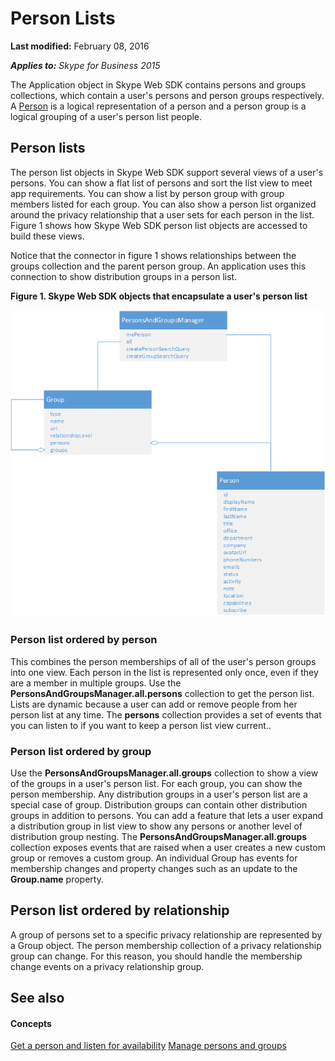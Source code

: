 
# Person Lists

 **Last modified:** February 08, 2016

 _**Applies to:** Skype for Business 2015_

The Application object in Skype Web SDK contains persons and groups collections, which contain a user's persons and person groups respectively. A [Person](http://technet.microsoft.com/library/10e41c61-92ff-4bb0-a855-61d1ef231833%28Office.14%29.aspx) is a logical representation of a person and a person group is a logical grouping of a user's person list people.


## Person lists

The person list objects in Skype Web SDK support several views of a user's persons. You can show a flat list of persons and sort the list view to meet app requirements. You can show a list by person group with group members listed for each group. You can also show a person list organized around the privacy relationship that a user sets for each person in the list. Figure 1 shows how Skype Web SDK person list objects are accessed to build these views. 

Notice that the connector in figure 1 shows relationships between the groups collection and the parent person group. An application uses this connection to show distribution groups in a person list. 


**Figure 1. Skype Web SDK objects that encapsulate a user's person list**

![SkypeWebSDK_PersonListObjectmodel](images/1168c6b2-e49a-435c-9233-d5d1695ed605.png)
### Person list ordered by person

This combines the person memberships of all of the user's person groups into one view. Each person in the list is represented only once, even if they are a member in multiple groups. Use the  **PersonsAndGroupsManager.all.persons** collection to get the person list. Lists are dynamic because a user can add or remove people from her person list at any time. The **persons** collection provides a set of events that you can listen to if you want to keep a person list view current..


### Person list ordered by group

Use the  **PersonsAndGroupsManager.all.groups** collection to show a view of the groups in a user's person list. For each group, you can show the person membership. Any distribution groups in a user's person list are a special case of group. Distribution groups can contain other distribution groups in addition to persons. You can add a feature that lets a user expand a distribution group in list view to show any persons or another level of distribution group nesting. The **PersonsAndGroupsManager.all.groups** collection exposes events that are raised when a user creates a new custom group or removes a custom group. An individual Group has events for membership changes and property changes such as an update to the **Group.name** property.


## Person list ordered by relationship

A group of persons set to a specific privacy relationship are represented by a Group object. The person membership collection of a privacy relationship group can change. For this reason, you should handle the membership change events on a privacy relationship group. 


## See also


#### Concepts


[Get a person and listen for availability](488335bb-3568-4aaf-a8b7-5505765d552a.md)
[Manage persons and groups](9783f5a9-cb35-4335-963c-d99ab4bff4f3.md)

